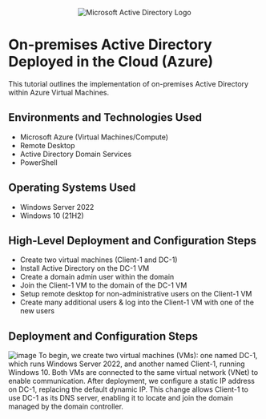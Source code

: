 <p align="center">
<img src="https://i.imgur.com/pU5A58S.png" alt="Microsoft Active Directory Logo"/>
</p>

<h1>On-premises Active Directory Deployed in the Cloud (Azure)</h1>
This tutorial outlines the implementation of on-premises Active Directory within Azure Virtual Machines.<br />


<h2>Environments and Technologies Used</h2>

- Microsoft Azure (Virtual Machines/Compute)
- Remote Desktop
- Active Directory Domain Services
- PowerShell

<h2>Operating Systems Used </h2>

- Windows Server 2022
- Windows 10 (21H2)

<h2>High-Level Deployment and Configuration Steps</h2>

- Create two virtual machines (Client-1 and DC-1)
- Install Active Directory on the DC-1 VM
- Create a domain admin user within the domain
- Join the Client-1 VM to the domain of the DC-1 VM
- Setup remote desktop for non-administrative users on the Client-1 VM
- Create many additional users & log into the Client-1 VM with one of the new users

<h2>Deployment and Configuration Steps</h2>


![image](https://github.com/user-attachments/assets/236c5e9c-584b-42fa-82eb-15edee8b4f02)
To begin, we create two virtual machines (VMs): one named DC-1, which runs Windows Server 2022, and another named Client-1, running Windows 10. Both VMs are connected to the same virtual network (VNet) to enable communication. After deployment, we configure a static IP address on DC-1, replacing the default dynamic IP. This change allows Client-1 to use DC-1 as its DNS server, enabling it to locate and join the domain managed by the domain controller.

